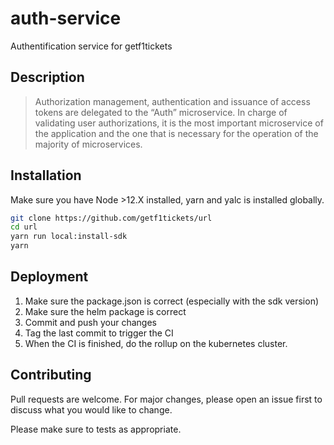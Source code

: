# auth-service
Authentification service for getf1tickets

## Description

> Authorization management, authentication and issuance of access tokens are delegated to the “Auth” microservice. In charge of validating user authorizations, it is the most important microservice of the application and the one that is necessary for the operation of the majority of microservices.

## Installation

Make sure you have Node >12.X installed, yarn and yalc is installed globally.

```bash
git clone https://github.com/getf1tickets/url
cd url
yarn run local:install-sdk
yarn
```

## Deployment

1. Make sure the package.json is correct (especially with the sdk version)
2. Make sure the helm package is correct
2. Commit and push your changes
3. Tag the last commit to trigger the CI
4. When the CI is finished, do the rollup on the kubernetes cluster.

## Contributing
Pull requests are welcome. For major changes, please open an issue first to discuss what you would like to change.

Please make sure to tests as appropriate.
